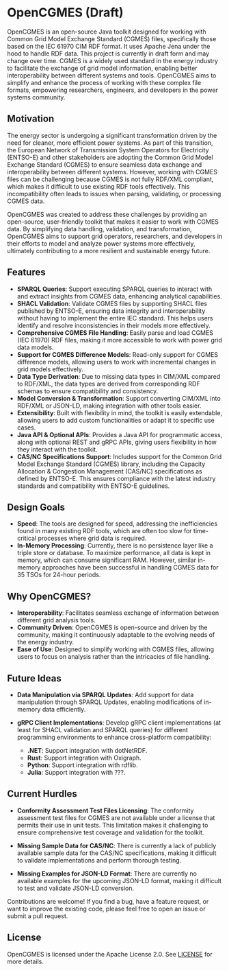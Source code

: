 # OpenCGMES (Draft)&#x20;

OpenCGMES is an open-source Java toolkit designed for working with Common Grid Model Exchange Standard (CGMES) files, specifically those based on the IEC 61970 CIM RDF format. It uses Apache Jena under the hood to handle RDF data. This project is currently in draft form and may change over time. CGMES is a widely used standard in the energy industry to facilitate the exchange of grid model information, enabling better interoperability between different systems and tools. OpenCGMES aims to simplify and enhance the process of working with these complex file formats, empowering researchers, engineers, and developers in the power systems community.

## Motivation

The energy sector is undergoing a significant transformation driven by the need for cleaner, more efficient power systems. As part of this transition, the European Network of Transmission System Operators for Electricity (ENTSO-E) and other stakeholders are adopting the Common Grid Model Exchange Standard (CGMES) to ensure seamless data exchange and interoperability between different systems. However, working with CGMES files can be challenging because CGMES is not fully RDF/XML compliant, which makes it difficult to use existing RDF tools effectively. This incompatibility often leads to issues when parsing, validating, or processing CGMES data.

OpenCGMES was created to address these challenges by providing an open-source, user-friendly toolkit that makes it easier to work with CGMES data. By simplifying data handling, validation, and transformation, OpenCGMES aims to support grid operators, researchers, and developers in their efforts to model and analyze power systems more effectively, ultimately contributing to a more resilient and sustainable energy future.

## Features

- **SPARQL Queries**: Support executing SPARQL queries to interact with and extract insights from CGMES data, enhancing analytical capabilities.
- **SHACL Validation**: Validate CGMES files by supporting SHACL files published by ENTSO-E, ensuring data integrity and interoperability without having to implement the entire IEC standard. This helps users identify and resolve inconsistencies in their models more effectively.
- **Comprehensive CGMES File Handling**: Easily parse and load CGMES (IEC 61970) RDF files, making it more accessible to work with power grid data models.
- **Support for CGMES Difference Models**: Read-only support for CGMES difference models, allowing users to work with incremental changes in grid models effectively.
- **Data Type Derivation**: Due to missing data types in CIM/XML compared to RDF/XML, the data types are derived from corresponding RDF schemas to ensure compatibility and consistency.
- **Model Conversion & Transformation**: Support converting CIM/XML into RDF/XML or JSON-LD, making integration with other tools easier.
- **Extensibility**: Built with flexibility in mind, the toolkit is easily extendable, allowing users to add custom functionalities or adapt it to specific use cases.
- **Java API & Optional APIs**: Provides a Java API for programmatic access, along with optional REST and gRPC APIs, giving users flexibility in how they interact with the toolkit.
- **CAS/NC Specifications Support**: Includes support for the Common Grid Model Exchange Standard (CGMES) library, including the Capacity Allocation & Congestion Management (CAS/NC) specifications as defined by ENTSO-E. This ensures compliance with the latest industry standards and compatibility with ENTSO-E guidelines.

## Design Goals

- **Speed**: The tools are designed for speed, addressing the inefficiencies found in many existing RDF tools, which are often too slow for time-critical processes where grid data is required.
- **In-Memory Processing**: Currently, there is no persistence layer like a triple store or database. To maximize performance, all data is kept in memory, which can consume significant RAM. However, similar in-memory approaches have been successful in handling CGMES data for 35 TSOs for 24-hour periods.

## Why OpenCGMES?

- **Interoperability**: Facilitates seamless exchange of information between different grid analysis tools.
- **Community Driven**: OpenCGMES is open-source and driven by the community, making it continuously adaptable to the evolving needs of the energy industry.
- **Ease of Use**: Designed to simplify working with CGMES files, allowing users to focus on analysis rather than the intricacies of file handling.

## Future Ideas

- **Data Manipulation via SPARQL Updates**: Add support for data manipulation through SPARQL Updates, enabling modifications of in-memory data efficiently.

- **gRPC Client Implementations**: Develop gRPC client implementations (at least for SHACL validation and SPARQL queries) for different programming environments to enhance cross-platform compatibility:

  - **.NET**: Support integration with dotNetRDF.
  - **Rust**: Support integration with Oxigraph.
  - **Python**: Support integration with rdflib.
  - **Julia**: Support integration with ???.

## Current Hurdles

- **Conformity Assessment Test Files Licensing**: The conformity assessment test files for CGMES are not available under a license that permits their use in unit tests. This limitation makes it challenging to ensure comprehensive test coverage and validation for the toolkit.

* **Missing Sample Data for CAS/NC**: There is currently a lack of publicly available sample data for the CAS/NC specifications, making it difficult to validate implementations and perform thorough testing.

- **Missing Examples for JSON-LD Format**: There are currently no available examples for the upcoming JSON-LD format, making it difficult to test and validate JSON-LD conversion.



Contributions are welcome! If you find a bug, have a feature request, or want to improve the existing code, please feel free to open an issue or submit a pull request.

## License

OpenCGMES is licensed under the Apache License 2.0. See [LICENSE](LICENSE) for more details.
